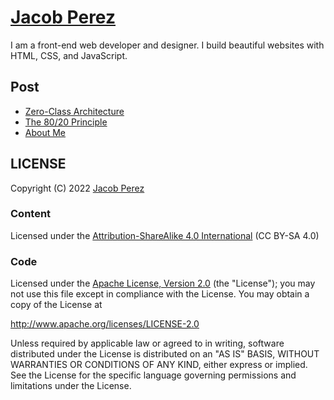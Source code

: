 # [Jacob Perez](https://jacobxperez.github.io/blog/)

I am a front-end web developer and designer. I build beautiful websites with HTML, CSS, and JavaScript.

## Post

* [Zero-Class Architecture](https://jacobxperez.github.io/blog/post/css/zero-class/architecture/)
* [The 80/20 Principle](https://jacobxperez.github.io/blog/post/heuristic/the-80-20-principle/)
* [About Me](https://jacobxperez.github.io/blog/about/)

## LICENSE

Copyright (C) 2022 [Jacob Perez](https://github.com/jacobxperez)

### Content

Licensed under the [Attribution-ShareAlike 4.0 International](https://creativecommons.org/licenses/by-sa/4.0/) (CC BY-SA 4.0) 

### Code

Licensed under the [Apache License, Version 2.0](http://www.apache.org/licenses/LICENSE-2.0) (the "License");
you may not use this file except in compliance with the License.
You may obtain a copy of the License at

http://www.apache.org/licenses/LICENSE-2.0

Unless required by applicable law or agreed to in writing, software
distributed under the License is distributed on an "AS IS" BASIS,
WITHOUT WARRANTIES OR CONDITIONS OF ANY KIND, either express or implied.
See the License for the specific language governing permissions and
limitations under the License.
